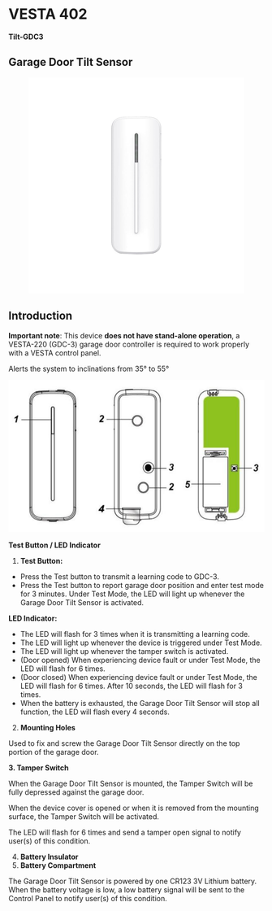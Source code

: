 # VESTA 402

**Tilt-GDC3**

## &#x20;**Garage Door Tilt Sensor**

<figure><img src=".gitbook/assets/image (6).png" alt=""><figcaption></figcaption></figure>

## Introduction

**Important note**: This device **does not have stand-alone operation**, a VESTA-220 (GDC-3) garage door controller is required to work properly with a VESTA control panel.

Alerts the system to inclinations from 35° to 55°

![](<.gitbook/assets/1 (88).jpeg>)

**Test Button / LED Indicator**

1. **Test Button:**

* Press the Test button to transmit a learning code to GDC-3.
* Press the Test button to report garage door position and enter test mode for 3 minutes. Under Test Mode, the LED will light up whenever the Garage Door Tilt Sensor is activated.

**LED Indicator:**

* The LED will flash for 3 times when it is transmitting a learning code.
* The LED will light up whenever the device is triggered under Test Mode.
* The LED will light up whenever the tamper switch is activated.
* (Door opened) When experiencing device fault or under Test Mode, the LED will flash for 6 times.
* (Door closed) When experiencing device fault or under Test Mode, the LED will flash for 6 times. After 10 seconds, the LED will flash for 3 times.
* When the battery is exhausted, the Garage Door Tilt Sensor will stop all function, the LED will flash every 4 seconds.

2. **Mounting Holes**

Used to fix and screw the Garage Door Tilt Sensor directly on the top portion of the garage door.

**3. Tamper Switch**

When the Garage Door Tilt Sensor is mounted, the Tamper Switch will be fully depressed against the garage door.

When the device cover is opened or when it is removed from the mounting surface, the Tamper Switch will be activated.

The LED will flash for 6 times and send a tamper open signal to notify user(s) of this condition.

4. **Battery Insulator**
5. **Battery Compartment**

The Garage Door Tilt Sensor is powered by one CR123 3V Lithium battery. When the battery voltage is low, a low battery signal will be sent to the Control Panel to notify user(s) of this condition.
